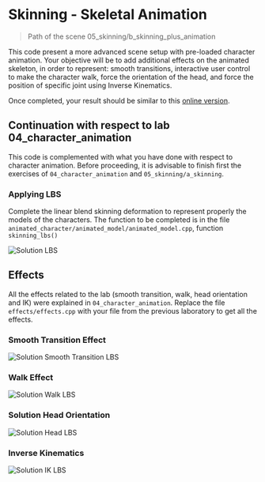 # Skinning - Skeletal Animation

> Path of the scene 05_skinning/b_skinning_plus_animation

This code present a more advanced scene setup with pre-loaded character animation. Your objective will be to add additional effects on the animated skeleton, in order to represent: smooth transitions, interactive user control to make the character walk, force the orientation of the head, and force the position of specific joint using Inverse Kinematics.

Once completed, your result should be similar to this [online version](https://imagecomputing.net/data/teaching/INF585/character_animation/web/no_soccer/index.html).

## Continuation with respect to lab 04_character_animation

This code is complemented with what you have done with respect to character animation. Before proceeding, it is advisable to finish first the exercises of `04_character_animation` and `05_skinning/a_skinning`.

### Applying LBS

Complete the linear blend skinning deformation to represent properly the models of the characters. The function to be completed is in the file `animated_character/animated_model/animated_model.cpp`, function `skinning_lbs()`

![Solution LBS](sollbs.gif)

## Effects

All the effects related to the lab (smooth transition, walk, head orientation and IK) were explained in `04_character_animation`. Replace the file `effects/effects.cpp` with your file from the previous laboratory to get all the effects.

### Smooth Transition Effect

![Solution Smooth Transition LBS](solsmoothtransitioneffectlbs.gif)

### Walk Effect

![Solution Walk LBS](solwalkeffectlbs.gif)

### Solution Head Orientation

![Solution Head LBS](solutionheadlbs.gif)

### Inverse Kinematics

![Solution IK LBS](solutioniklbs.gif)